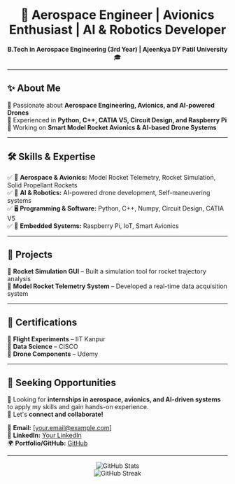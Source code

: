 <h1 align="center">🚀 Aerospace Engineer | Avionics Enthusiast | AI & Robotics Developer</h1>  
<p align="center">  
  <b>B.Tech in Aerospace Engineering (3rd Year) | Ajeenkya DY Patil University</b> 🎓  
</p>  

---

## ✨ About Me  
🔹 Passionate about **Aerospace Engineering, Avionics, and AI-powered Drones**  
🔹 Experienced in **Python, C++, CATIA V5, Circuit Design, and Raspberry Pi**  
🔹 Working on **Smart Model Rocket Avionics & AI-based Drone Systems**  

---

## 🛠️ Skills & Expertise  
✅ 🚀 **Aerospace & Avionics:** Model Rocket Telemetry, Rocket Simulation, Solid Propellant Rockets  
✅ 🤖 **AI & Robotics:** AI-powered drone development, Self-maneuvering systems  
✅ 🖥️ **Programming & Software:** Python, C++, Numpy, Circuit Design, CATIA V5  
✅ 📡 **Embedded Systems:** Raspberry Pi, IoT, Smart Avionics  

---

## 🔬 Projects
📌 **Rocket Simulation GUI** – Built a simulation tool for rocket trajectory analysis  
📌 **Model Rocket Telemetry System** – Developed a real-time data acquisition system  

---

## 📜 Certifications  
🏅 **Flight Experiments** – IIT Kanpur  
🏅 **Data Science** – CISCO  
🏅 **Drone Components** – Udemy  

---

## 🎯 Seeking Opportunities  
🚀 Looking for **internships in aerospace, avionics, and AI-driven systems** to apply my skills and gain hands-on experience.  
🤝 Let's **connect and collaborate!**  

📩 **Email:** [your.email@example.com]  
🔗 **LinkedIn:** [Your LinkedIn](https://linkedin.com/in/yourprofile)  
🌍 **Portfolio/GitHub:** [GitHub](https://github.com/aryankhollam)  

---

<p align="center">
  <img src="https://github-readme-stats.vercel.app/api?username=aryankhollam&show_icons=true&theme=dark" alt="GitHub Stats" />
  <br>
  <img src="https://github-readme-streak-stats.herokuapp.com/?user=aryankhollam&theme=dark" alt="GitHub Streak" />
</p>